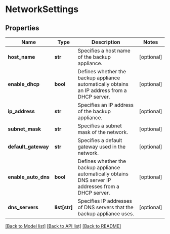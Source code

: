 # NetworkSettings

## Properties
Name | Type | Description | Notes
------------ | ------------- | ------------- | -------------
**host_name** | **str** | Specifies a host name of the backup appliance. | [optional] 
**enable_dhcp** | **bool** | Defines whether the backup appliance automatically obtains an IP address from a DHCP server. | [optional] 
**ip_address** | **str** | Specifies an IP address of the backup appliance. | [optional] 
**subnet_mask** | **str** | Specifies a subnet mask of the network. | [optional] 
**default_gateway** | **str** | Specifies a default gateway used in the network. | [optional] 
**enable_auto_dns** | **bool** | Defines whether the backup appliance automatically obtains DNS server IP addresses from a DHCP server. | [optional] 
**dns_servers** | **list[str]** | Specifies IP addresses of DNS servers that the backup appliance uses. | [optional] 

[[Back to Model list]](../README.md#documentation-for-models) [[Back to API list]](../README.md#documentation-for-api-endpoints) [[Back to README]](../README.md)


